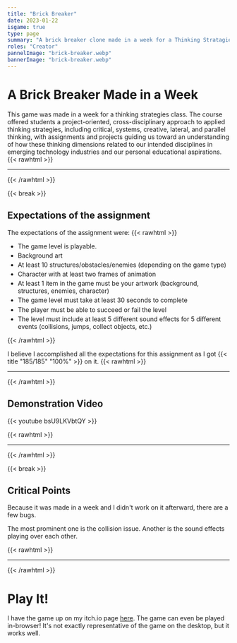 ```yaml
---
title: "Brick Breaker"
date: 2023-01-22
isgame: true
type: page
summary: "A brick breaker clone made in a week for a Thinking Stratagies class."
roles: "Creator"
pannelImage: "brick-breaker.webp"
bannerImage: "brick-breaker.webp"
---
```


# A Brick Breaker Made in a Week

This game was made in a week for a thinking strategies class. The course offered students a project-oriented, cross-disciplinary approach to applied thinking strategies, including critical, systems, creative, lateral, and parallel thinking, with assignments and projects guiding us toward an understanding of how these thinking dimensions related to our intended disciplines in emerging technology industries and our personal educational aspirations.
{{< rawhtml >}}<hr class="dots">{{< /rawhtml >}}

{{< break >}}

## Expectations of the assignment

The expectations of the assignment were:
{{< rawhtml >}}
<ul style="--REQ-SPACING: .3em;">
  <li>The game level is playable.</li>
  <li style="margin-top: var(--REQ-SPACING);">Background art</li>
  <li style="margin-top: var(--REQ-SPACING);">At least 10 structures/obstacles/enemies (depending on the game type)</li>
  <li style="margin-top: var(--REQ-SPACING);">Character with at least two frames of animation</li>
  <li style="margin-top: var(--REQ-SPACING);">At least 1 item in the game must be your artwork (background, structures, enemies, character)</li>
  <li style="margin-top: var(--REQ-SPACING);">The game level must take at least 30 seconds to complete</li>
  <li style="margin-top: var(--REQ-SPACING);">The player must be able to succeed or fail the level</li>
  <li style="margin-top: var(--REQ-SPACING);">The level must include at least 5 different sound effects for 5 different events (collisions, jumps, collect objects, etc.)</li>
</ul>
{{< /rawhtml >}}

I believe I accomplished all the expectations for this assignment as I got {{< title "185/185" "100%" >}} on it.
{{< rawhtml >}}<hr class="dots">{{< /rawhtml >}}

## Demonstration Video

{{< youtube bsU9LKVbtQY >}}

{{< rawhtml >}}<hr class="dots">{{< /rawhtml >}}

{{< break >}}

## Critical Points

Because it was made in a week and I didn't work on it afterward, there are a few bugs.

The most prominent one is the collision issue. Another is the sound effects playing over each other.

{{< rawhtml >}}<hr class="dots">{{< /rawhtml >}}

# Play It!

I have the game up on my itch.io page [here](https://longestboi.itch.io/brick-breaker). The game can even be played in-browser! It's not exactly representative of the game on the desktop, but it works well.
